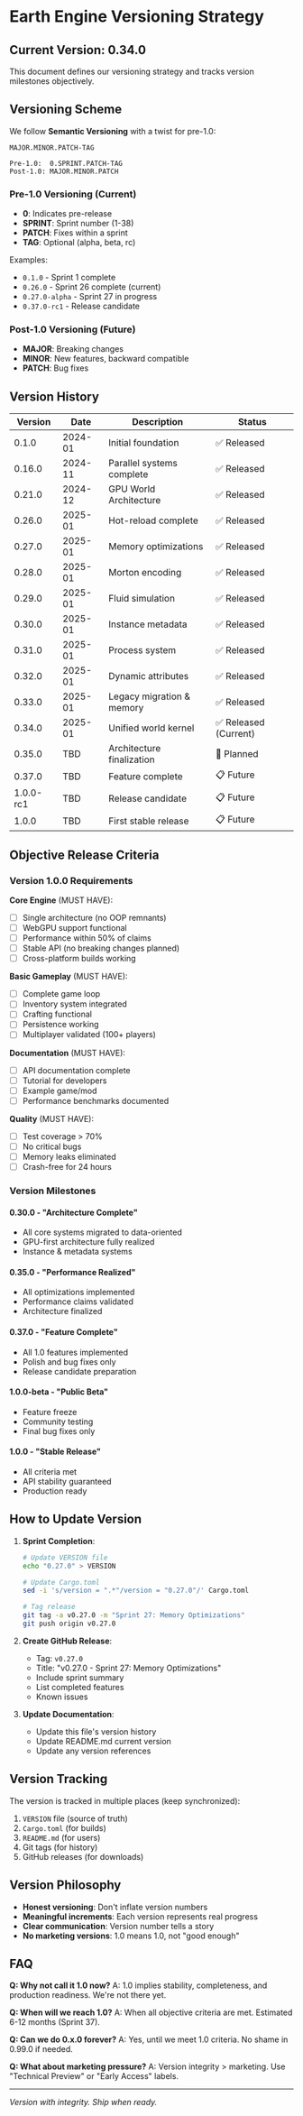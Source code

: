 # Earth Engine Versioning Strategy

## Current Version: 0.34.0

This document defines our versioning strategy and tracks version milestones objectively.

## Versioning Scheme

We follow **Semantic Versioning** with a twist for pre-1.0:

```
MAJOR.MINOR.PATCH-TAG

Pre-1.0:  0.SPRINT.PATCH-TAG
Post-1.0: MAJOR.MINOR.PATCH
```

### Pre-1.0 Versioning (Current)
- **0**: Indicates pre-release
- **SPRINT**: Sprint number (1-38)
- **PATCH**: Fixes within a sprint
- **TAG**: Optional (alpha, beta, rc)

Examples:
- `0.1.0` - Sprint 1 complete
- `0.26.0` - Sprint 26 complete (current)
- `0.27.0-alpha` - Sprint 27 in progress
- `0.37.0-rc1` - Release candidate

### Post-1.0 Versioning (Future)
- **MAJOR**: Breaking changes
- **MINOR**: New features, backward compatible
- **PATCH**: Bug fixes

## Version History

| Version | Date | Description | Status |
|---------|------|-------------|---------|
| 0.1.0 | 2024-01 | Initial foundation | ✅ Released |
| 0.16.0 | 2024-11 | Parallel systems complete | ✅ Released |
| 0.21.0 | 2024-12 | GPU World Architecture | ✅ Released |
| 0.26.0 | 2025-01 | Hot-reload complete | ✅ Released |
| 0.27.0 | 2025-01 | Memory optimizations | ✅ Released |
| 0.28.0 | 2025-01 | Morton encoding | ✅ Released |
| 0.29.0 | 2025-01 | Fluid simulation | ✅ Released |
| 0.30.0 | 2025-01 | Instance metadata | ✅ Released |
| 0.31.0 | 2025-01 | Process system | ✅ Released |
| 0.32.0 | 2025-01 | Dynamic attributes | ✅ Released |
| 0.33.0 | 2025-01 | Legacy migration & memory | ✅ Released |
| 0.34.0 | 2025-01 | Unified world kernel | ✅ Released (Current) |
| 0.35.0 | TBD | Architecture finalization | 🚧 Planned |
| 0.37.0 | TBD | Feature complete | 📋 Future |
| 1.0.0-rc1 | TBD | Release candidate | 📋 Future |
| 1.0.0 | TBD | First stable release | 📋 Future |

## Objective Release Criteria

### Version 1.0.0 Requirements

**Core Engine** (MUST HAVE):
- [ ] Single architecture (no OOP remnants)
- [ ] WebGPU support functional
- [ ] Performance within 50% of claims
- [ ] Stable API (no breaking changes planned)
- [ ] Cross-platform builds working

**Basic Gameplay** (MUST HAVE):
- [ ] Complete game loop
- [ ] Inventory system integrated
- [ ] Crafting functional
- [ ] Persistence working
- [ ] Multiplayer validated (100+ players)

**Documentation** (MUST HAVE):
- [ ] API documentation complete
- [ ] Tutorial for developers
- [ ] Example game/mod
- [ ] Performance benchmarks documented

**Quality** (MUST HAVE):
- [ ] Test coverage > 70%
- [ ] No critical bugs
- [ ] Memory leaks eliminated
- [ ] Crash-free for 24 hours

### Version Milestones

#### 0.30.0 - "Architecture Complete"
- All core systems migrated to data-oriented
- GPU-first architecture fully realized
- Instance & metadata systems

#### 0.35.0 - "Performance Realized"
- All optimizations implemented
- Performance claims validated
- Architecture finalized

#### 0.37.0 - "Feature Complete"
- All 1.0 features implemented
- Polish and bug fixes only
- Release candidate preparation

#### 1.0.0-beta - "Public Beta"
- Feature freeze
- Community testing
- Final bug fixes only

#### 1.0.0 - "Stable Release"
- All criteria met
- API stability guaranteed
- Production ready

## How to Update Version

1. **Sprint Completion**:
   ```bash
   # Update VERSION file
   echo "0.27.0" > VERSION
   
   # Update Cargo.toml
   sed -i 's/version = ".*"/version = "0.27.0"/' Cargo.toml
   
   # Tag release
   git tag -a v0.27.0 -m "Sprint 27: Memory Optimizations"
   git push origin v0.27.0
   ```

2. **Create GitHub Release**:
   - Tag: `v0.27.0`
   - Title: "v0.27.0 - Sprint 27: Memory Optimizations"
   - Include sprint summary
   - List completed features
   - Known issues

3. **Update Documentation**:
   - Update this file's version history
   - Update README.md current version
   - Update any version references

## Version Tracking

The version is tracked in multiple places (keep synchronized):
1. `VERSION` file (source of truth)
2. `Cargo.toml` (for builds)
3. `README.md` (for users)
4. Git tags (for history)
5. GitHub releases (for downloads)

## Version Philosophy

- **Honest versioning**: Don't inflate version numbers
- **Meaningful increments**: Each version represents real progress
- **Clear communication**: Version number tells a story
- **No marketing versions**: 1.0 means 1.0, not "good enough"

## FAQ

**Q: Why not call it 1.0 now?**
A: 1.0 implies stability, completeness, and production readiness. We're not there yet.

**Q: When will we reach 1.0?**
A: When all objective criteria are met. Estimated 6-12 months (Sprint 37).

**Q: Can we do 0.x.0 forever?**
A: Yes, until we meet 1.0 criteria. No shame in 0.99.0 if needed.

**Q: What about marketing pressure?**
A: Version integrity > marketing. Use "Technical Preview" or "Early Access" labels.

---

*Version with integrity. Ship when ready.*